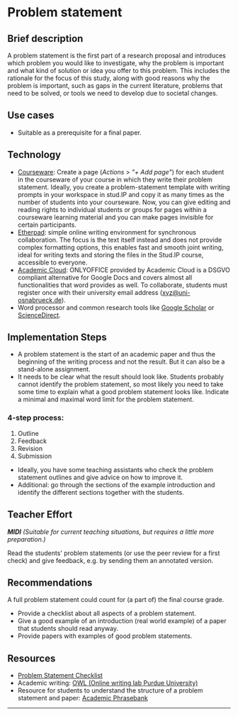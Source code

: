 # Problem statement 
## Brief description 
A problem statement is the first part of a research proposal and introduces which problem you would like to investigate, why the problem is important and what kind of solution or idea you offer to this problem. 
This includes the rationale for the focus of this study, along with good reasons why the problem is important, such as gaps in the current literature, problems that need to be solved, 
or tools we need to develop due to societal changes. 

## Use cases 
- Suitable as a prerequisite for a final paper. 

## Technology
- <a href="https://digitale-lehre.virtuos.uni-osnabrueck.de/eintrag/courseware/" target="_blank">Courseware</a>: Create a  page (*Actions* > *"+ Add page"*) for each student in the courseware 
of your course in which they write their problem statement. Ideally, you create a problem-statement template with writing prompts in your workspace in stud.IP and copy it as many times as the number of students 
into your courseware. Now, you can give editing and reading rights to individual students or groups for pages within a courseware learning material and you can make pages invisible for certain participants.
- <a href="https://digitale-lehre.virtuos.uni-osnabrueck.de/eintrag/etherpad/" target="_blank">Etherpad</a>: simple online writing environment for synchronous collaboration. The focus is the text itself instead and does not provide complex formatting options, 
this enables fast and smooth joint writing, ideal for writing texts and storing the files in the Stud.IP course, accessible to everyone. 
- <a href="https://academiccloud.de/services" target="_blank">Academic Cloud</a>: ONLYOFFICE provided by Academic Cloud is a DSGVO compliant alternative for Google Docs and covers almost all functionalities that word provides as well. 
  To collaborate, students must register once with their university email address (xyz@uni-osnabrueck.de). 
- Word processor and common research tools like  <a href="https://scholar.google.de/" target="_blank">Google Scholar</a> or <a href="https://www.sciencedirect.com/" target="_blank">ScienceDirect</a>. 

## Implementation Steps 
- A problem statement is the start of an academic paper and thus the beginning of the writing process and not the result. But it can also be a stand-alone assignment.  
- It needs to be clear what the result should look like. Students probably cannot identify the problem statement, so most likely you need to take some time to explain what a good problem statement looks like.
Indicate a minimal and maximal word limit for the problem statement. 

### 4-step process: 
1. Outline
2. Feedback
3. Revision
4. Submission 
- Ideally, you have some teaching assistants who check  the problem statement outlines and give advice on how to improve it. 
- Additional: go through the sections of the example introduction and identify the different sections together with the students. 
 
## Teacher Effort 
***MIDI** (Suitable for current teaching situations, but requires a little more preparation.)*

Read the students' problem statements (or use the peer review for a first check) and give feedback, e.g. by sending them an annotated version. 

## Recommendations 
A full problem statement could count for (a part of) the final course grade. 
- Provide a checklist about all aspects of a problem statement.
- Give a good example of an introduction (real world example) of a paper that students should read anyway. 
- Provide papers with examples of good problem statements. 



## Resources
- <a href="/static/tbcore/support_documents/Problem_statement_checklist.pdf" target="_blank">Problem Statement Checklist</a>
- Academic writing: <a href="https://owl.purdue.edu/owl/purdue_owl.html" target="_blank">OWL (Online writing lab Purdue University)</a>
- Resource for students to understand the structure of a problem statement and paper: 
 <a href="https://www.phrasebank.manchester.ac.uk/introducing-work/" target="_blank">Academic Phrasebank</a>

[//]: <> (Reusable='yes') 

[//]: <> (testimony= ask Jens, Peter, Misha)


[//]: <> (References='emtpy') 

----
[//]: <> (task_complexity='1')
